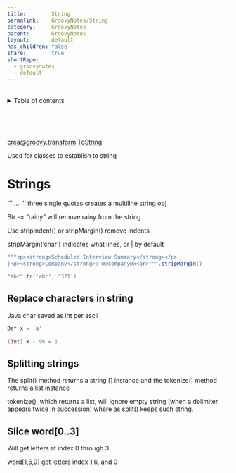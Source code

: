 ```yaml
---  
title:        String    
permalink:    GroovyNotes/String    
category:     GroovyNotes    
parent:       GroovyNotes    
layout:       default    
has_children: false    
share:        true    
shortRepo:    
  - groovynotes    
  - default    
---  
```

    
    
<br/>    
    
<details markdown="block">    
<summary>    
Table of contents    
</summary>    
{: .text-delta }    
1. TOC    
{:toc}    
</details>    
    
<br/>    
    
***    
    
<br/>    
    
crea@groovy.transform.ToString    
    
Used for classes to establish to string    
    
# Strings    
    
‘’’ … ‘’’ three single quotes creates a multiline string obj    
    
Str -= “rainy” will remove rainy from the string    
    
Use stripIndent() or stripMargin() remove indents    
    
stripMargin(‘char’) indicates what lines, or | by default    
    
```groovy    
"""<p><strong>Scheduled Interview Summary</strong></p>    
|<p><strong>Company</strong>: @@company@@<br>""".stripMargin()    
```    
    
```groovy    
"abc".tr('abc', '321')    
```    
    
## Replace characters in string    
    
Java char saved as int per ascii    
    
```groovy    
Def x = 'a'    
    
(int) x - 96 = 1    
```    
    
## Splitting strings    
    
The split() method returns a string [] instance and the tokenize() method returns a list instance    
    
tokenize() ,which returns a list, will ignore empty string (when a delimiter appears twice in succession) where as split() keeps such string.    
    
## Slice   word[0..3]    
    
Will get letters at index 0 through 3    
    
word[1,6,0] get letters index 1,6, and 0